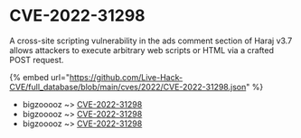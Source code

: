# CVE-2022-31298

A cross-site scripting vulnerability in the ads comment section of Haraj v3.7 allows attackers to execute arbitrary web scripts or HTML via a crafted POST request.

{% embed url="https://github.com/Live-Hack-CVE/full_database/blob/main/cves/2022/CVE-2022-31298.json" %}


* bigzooooz ~> [CVE-2022-31298](https://www.alice-snow.ru/2022/database/cve-2022-31298/cve-2022-31298-bigzooooz)
* bigzooooz ~> [CVE-2022-31298](https://www.alice-snow.ru/2022/database/cve-2022-31298/cve-2022-31298-bigzooooz)
* bigzooooz ~> [CVE-2022-31298](https://www.alice-snow.ru/2022/database/cve-2022-31298/cve-2022-31298-bigzooooz)